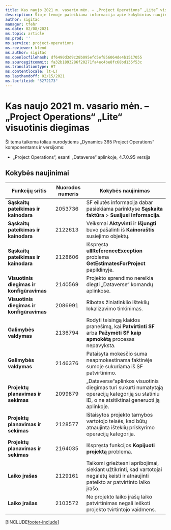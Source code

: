 ```yaml
---
title: Kas naujo 2021 m. vasario mėn. – „Project Operations“ „Lite“ visuotinis diegimas
description: Šioje temoje pateikiama informacija apie kokybinius naujinimus, pasiekiamus 2021 m. vasario mėn. „Project Operations Lite” visuotinio diegimo leidime.
author: sigitac
manager: tfehr
ms.date: 02/08/2021
ms.topic: article
ms.prod: ''
ms.service: project-operations
ms.reviewer: kfend
ms.author: sigitac
ms.openlocfilehash: df6490d3d9c28b095efd5ef856064de4b1517055
ms.sourcegitcommit: fa32b1893286f20271fa4ec4be8fc68bd135f53c
ms.translationtype: HT
ms.contentlocale: lt-LT
ms.lasthandoff: 02/15/2021
ms.locfileid: "5272173"
---
```

# <a name="whats-new-february-2021---project-operations-lite-deployment"></a>Kas naujo 2021 m. vasario mėn. – „Project Operations“ „Lite“ visuotinis diegimas

Ši tema taikoma toliau nurodytiems „Dynamics 365 Project Operations“ komponentams ir versijoms:

  - „Project Operations“, esanti „Dataverse“ aplinkoje, 4.7.0.95 versija

## <a name="quality-updates"></a>Kokybės naujinimai

| **Funkcijų sritis** | **Nuorodos numeris** | **Kokybės naujinimas** |
| --- | --- | --- |
| **Sąskaitų pateikimas ir kainodara** | 2053736 | SF eilutės informacija dabar pasiekiama parinktyse **Sąskaita faktūra** > **Susijusi informacija**. |
| **Sąskaitų pateikimas ir kainodara** | 2122613 | Veiksmai **Aktyvinti** ir **Išjungti** buvo pašalinti iš **Kainoraštis** susiejimo objektų. |
| **Sąskaitų pateikimas ir kainodara** | 2128606 | Išspręsta **ullReferenceException** problema **GetEstimatesForProject** papildinyje. |
| **Visuotinis diegimas ir konfigūravimas** | 2140569 | Projekto sprendimo nereikia diegti „Dataverse“ komandų aplinkose. |
| **Visuotinis diegimas ir konfigūravimas** | 2086991 | Ribotas žiniatinklio išteklių lokalizavimo tinkinimas. |
| **Galimybės valdymas** | 2136794 | Rodyti teisingą klaidos pranešimą, kai **Patvirtinti SF** arba **Pažymėti SF kaip apmokėtą** procesas nepavyksta. |
| **Galimybės valdymas** | 2146376 | Pataisyta mokesčio suma neapmokestinama faktinėje sumoje sukuriama iš SF patvirtinimo. |
| **Projektų planavimas ir sekimas** | 2099879 | „Dataverse“aplinkos visuotinis diegimas turi sukurti numatytąją operacijų kategoriją su statiniu ID, o ne atsitiktinai generuoti ją aplinkoje. |
| **Projektų planavimas ir sekimas** | 2128577 | Ištaisytos projekto tarnybos vartotojo teisės, kad būtų atnaujinta išteklių priskyrimo operacijų kategorija. |
| **Projektų planavimas ir sekimas** | 2164035 | Išspręsta funkcijos **Kopijuoti projektą** problema. |
| **Laiko įrašas** | 2129161 | Taikomi griežtesni apribojimai, siekiant užtikrinti, kad vartotojai negalėtų keisti ir atnaujinti pateikto ar patvirtinto laiko įrašo. |
| **Laiko įrašas** | 2103572 | Ne projekto laiko įrašų laiko patvirtinimas negali ieškoti projekto tvirtintojo vaidmens. |


[!INCLUDE[footer-include](../../includes/footer-banner.md)]